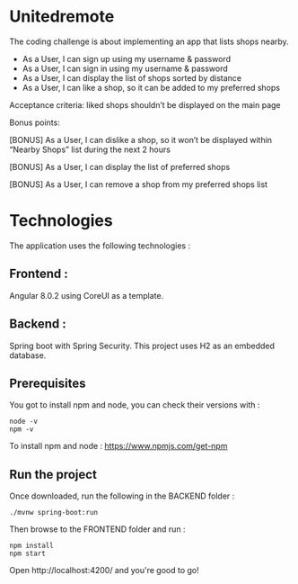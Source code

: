 # Unitedremote

The coding challenge is about implementing an app that lists shops nearby.
- As a User, I can sign up using my username & password
- As a User, I can sign in using my username & password
- As a User, I can display the list of shops sorted by distance
- As a User, I can like a shop, so it can be added to my preferred shops

Acceptance criteria: liked shops shouldn’t be displayed on the main page

Bonus points:

[BONUS] As a User, I can dislike a shop, so it won’t be displayed within “Nearby Shops” list during the next 2 hours

[BONUS] As a User, I can display the list of preferred shops

[BONUS] As a User, I can remove a shop from my preferred shops list

# Technologies

The application uses the following technologies :

## Frontend :

Angular 8.0.2 using CoreUI as a template.

## Backend :

Spring boot with Spring Security.
This project uses H2 as an embedded database.

## Prerequisites

You got to install npm and node, you can check their versions with :
```
node -v
npm -v
```
To install npm and node :
https://www.npmjs.com/get-npm

## Run the project

Once downloaded, run the following in the BACKEND folder :
```
./mvnw spring-boot:run
```
Then browse to the FRONTEND folder and run :
```
npm install
npm start
```

Open http://localhost:4200/ and you're good to go!
